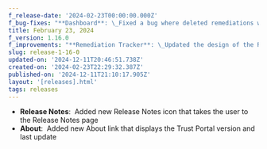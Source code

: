 ```yaml
---
f_release-date: '2024-02-23T00:00:00.000Z'
f_bug-fixes: "**Dashboard**: \_Fixed a bug where deleted remediations were not updating the Dashboard totals**‍**\n\n**Network Protection**: Fixed a bug where Network Protection incidents were not displaying the correct date\n\n**Attack Surface Management**: \_Fixed a bug where assets were not populating in Attack Surface Management findings\n\n**Global** - Fixed a bug where Redesign team members’ activity were showing as another company"
title: February 23, 2024
f_version: 1.16.0
f_improvements: "**Remediation Tracker**: \_Updated the design of the Remediation Tracker page for a better visual display\n\n**Remediation Tracker**: \_Made Owner Name an optional field when creating a New Remediation\n\n**Manage Users**: \_Added functionality for company admin to enforce the use of MFA on their users\n\n**Sign-Up**: \_A user can now sign-up without a phone number"
slug: release-1-16-0
updated-on: '2024-12-11T20:46:51.738Z'
created-on: '2024-02-23T22:29:32.387Z'
published-on: '2024-12-11T21:10:17.905Z'
layout: '[releases].html'
tags: releases
---
```


*   **Release Notes**:  Added new Release Notes icon that takes the user to the Release Notes page
*   **About**:  Added new About link that displays the Trust Portal version and last update
